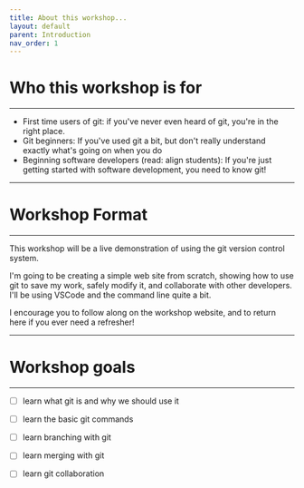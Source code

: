 ```yaml
---
title: About this workshop...
layout: default
parent: Introduction
nav_order: 1
---
```


# Who this workshop is for
---
* First time users of git: if you've never even heard of git, you're in the right place.
* Git beginners: If you've used git a bit, but don't really understand exactly what's going on when you do
* Beginning software developers (read: align students): If you're just getting started with software development, you need to know git!

---
# Workshop Format
---
This workshop will be a live demonstration of using the git version control system.

I'm going to be creating a simple web site from scratch, showing how to use git to save my work, safely modify it, and collaborate with other developers. I'll be using VSCode and the command line quite a bit.

I encourage you to follow along on the workshop website, and to return here if you ever need a refresher!

---
# Workshop goals
---
- [ ] learn what git is and why we should use it
- [ ] learn the basic git commands
- [ ] learn branching with git
- [ ] learn merging with git
- [ ] learn git collaboration

